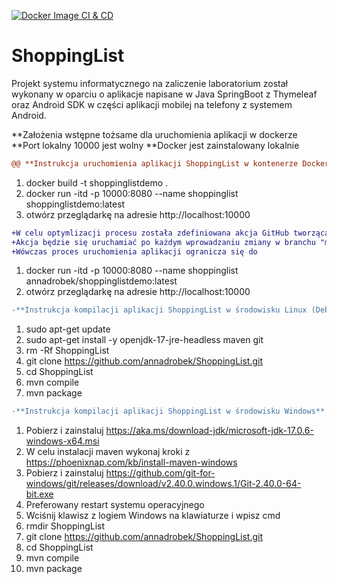 [![Docker Image CI & CD](https://github.com/annadrobek/ShoppingList/actions/workflows/main.yml/badge.svg)](https://github.com/annadrobek/ShoppingList/actions/workflows/main.yml)

# ShoppingList
Projekt systemu informatycznego na zaliczenie laboratorium został wykonany w oparciu o aplikacje napisane w Java SpringBoot z Thymeleaf oraz Android SDK w części aplikacji mobilej na telefony z systemem Android.  

**Założenia wstępne tożsame dla uruchomienia aplikacji w dockerze
**Port lokalny 10000 jest wolny
**Docker jest zainstalowany lokalnie

```diff
@@ **Instrukcja uruchomienia aplikacji ShoppingList w kontenerze Docker
```
1) docker build -t shoppinglistdemo .  
2) docker run -itd -p 10000:8080 --name shoppinglist shoppinglistdemo:latest  
3) otwórz przeglądarkę na adresie http://localhost:10000

```diff
+W celu optymlizacji procesu została zdefiniowana akcja GitHub tworząca obrazy dockerowe.
+Akcja będzie się uruchamiać po każdym wprowadzaniu zmiany w branchu "main".
+Wówczas proces uruchomienia aplikacji ogranicza się do
```
1) docker run -itd -p 10000:8080 --name shoppinglist annadrobek/shoppinglistdemo:latest
2) otwórz przeglądarkę na adresie http://localhost:10000

```diff
-**Instrukcja kompilacji aplikacji ShoppingList w środowisku Linux (Debian/Ubuntu)**  
```
1) sudo apt-get update  
2) sudo apt-get install -y openjdk-17-jre-headless maven git
3) rm -Rf ShoppingList  
4) git clone https://github.com/annadrobek/ShoppingList.git  
5) cd ShoppingList  
6) mvn compile  
7) mvn package   

```diff
-**Instrukcja kompilacji aplikacji ShoppingList w środowisku Windows**  
```
1) Pobierz i zainstaluj https://aka.ms/download-jdk/microsoft-jdk-17.0.6-windows-x64.msi  
2) W celu instalacji maven wykonaj kroki z https://phoenixnap.com/kb/install-maven-windows  
3) Pobierz i zainstaluj https://github.com/git-for-windows/git/releases/download/v2.40.0.windows.1/Git-2.40.0-64-bit.exe
4) Preferowany restart systemu operacyjnego
5) Wciśnij klawisz z logiem Windows na klawiaturze i wpisz cmd
6) rmdir ShoppingList
7) git clone https://github.com/annadrobek/ShoppingList.git  
8) cd ShoppingList  
9) mvn compile  
10) mvn package  

